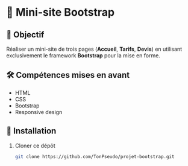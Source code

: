 # 📄 Mini-site Bootstrap

## 🎯 Objectif
Réaliser un mini-site de trois pages (**Accueil**, **Tarifs**, **Devis**) en utilisant exclusivement le framework **Bootstrap** pour la mise en forme.

## 🛠️ Compétences mises en avant
- HTML
- CSS
- Bootstrap
- Responsive design

## 🚀 Installation
1. Cloner ce dépôt  
   ```bash
   git clone https://github.com/TonPseudo/projet-bootstrap.git
